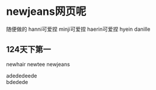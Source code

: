 # newjeans网页呢
随便做的
hanni可爱捏
minji可爱捏
haerin可爱捏
hyein
danille

## 124天下第一
newhair newtee newjeans

adededeede  
bdedede